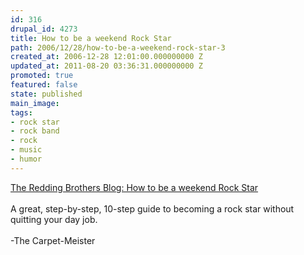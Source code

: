 ```yaml
---
id: 316
drupal_id: 4273
title: How to be a weekend Rock Star
path: 2006/12/28/how-to-be-a-weekend-rock-star-3
created_at: 2006-12-28 12:01:00.000000000 Z
updated_at: 2011-08-20 03:36:31.000000000 Z
promoted: true
featured: false
state: published
main_image: 
tags:
- rock star
- rock band
- rock
- music
- humor
---
```

<a href="http://thereddingbrothers.blogspot.com/2006/12/how-to-be-weekend-rock-star.html#links">The Redding Brothers Blog: How to be a weekend Rock Star</a><br /><br />A great, step-by-step, 10-step guide to becoming a rock star without quitting your day job.<br /><br />-The Carpet-Meister
